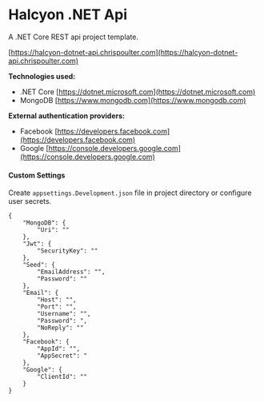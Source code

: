# Halcyon .NET Api

A .NET Core REST api project template.

[https://halcyon-dotnet-api.chrispoulter.com](https://halcyon-dotnet-api.chrispoulter.com)

**Technologies used:**

- .NET Core
  [https://dotnet.microsoft.com](https://dotnet.microsoft.com)
- MongoDB
  [https://www.mongodb.com](https://www.mongodb.com)

**External authentication providers:**

- Facebook
  [https://developers.facebook.com](https://developers.facebook.com)
- Google
  [https://console.developers.google.com](https://console.developers.google.com)

#### Custom Settings

Create `appsettings.Development.json` file in project directory or configure user secrets.

```
{
	"MongoDB": {
		"Uri": ""
	},
	"Jwt": {
		"SecurityKey": ""
	},
	"Seed": {
		"EmailAddress": "",
		"Password": ""
	},
	"Email": {
		"Host": "",
		"Port": "",
		"Username": "",
		"Password": ",
		"NoReply": ""
	},
	"Facebook": {
		"AppId": "",
		"AppSecret": "
	},
	"Google": {
		"ClientId": ""
	}
}
```
